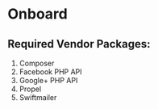Onboard
=======

Required Vendor Packages:
-------
1. Composer
2. Facebook PHP API
3. Google+ PHP API
4. Propel
5. Swiftmailer